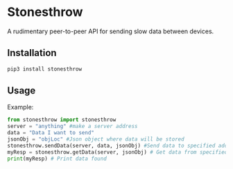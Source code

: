 # Stonesthrow
A rudimentary peer-to-peer API for sending slow data between devices.

## Installation
```bash
pip3 install stonesthrow
```

## Usage
Example: 
```python
from stonesthrow import stonesthrow
server = "anything" #make a server address
data = "Data I want to send"
jsonObj = "objLoc" #Json object where data will be stored
stonesthrow.sendData(server, data, jsonObj) #Send data to specified address
myResp = stonesthrow.getData(server, jsonObj) # Get data from specified address and specified json variable
print(myResp) # Print data found

```
 
 

